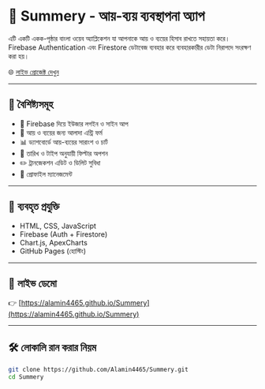 # 🧾 Summery - আয়-ব্যয় ব্যবস্থাপনা অ্যাপ

এটি একটি একক-পৃষ্ঠার বাংলা ওয়েব অ্যাপ্লিকেশন যা আপনাকে আয় ও ব্যয়ের হিসাব রাখতে সহায়তা করে। Firebase Authentication এবং Firestore ডেটাবেজ ব্যবহার করে ব্যবহারকারীর ডেটা নিরাপদে সংরক্ষণ করা হয়।

🌐 [লাইভ প্রোজেক্ট দেখুন](https://alamin4465.github.io/Summery)

---

## 📌 বৈশিষ্ট্যসমূহ

- 🔐 Firebase দিয়ে ইউজার লগইন ও সাইন আপ
- 💸 আয় ও ব্যয়ের জন্য আলাদা এন্ট্রি ফর্ম
- 📊 ড্যাশবোর্ডে আয়-ব্যয়ের সারাংশ ও চার্ট
- 📅 তারিখ ও টাইপ অনুযায়ী ফিল্টার অপশন
- ✏️ ট্রানজেকশন এডিট ও ডিলিট সুবিধা
- 👤 প্রোফাইল ম্যানেজমেন্ট

---

## 🔧 ব্যবহৃত প্রযুক্তি

- HTML, CSS, JavaScript
- Firebase (Auth + Firestore)
- Chart.js, ApexCharts
- GitHub Pages (হোস্টিং)

---

## 🚀 লাইভ ডেমো

👉 [https://alamin4465.github.io/Summery](https://alamin4465.github.io/Summery)

---

## 🛠️ লোকালি রান করার নিয়ম

```bash
git clone https://github.com/Alamin4465/Summery.git
cd Summery

